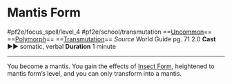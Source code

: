 # Mantis Form
#pf2e/focus_spell/level_4 #pf2e/school/transmutation 
==[Uncommon](../../../../../TTRPGShare-Pathfinder-2E-Vault/rules/traits/uncommon.md)== ==[Polymorph](../../../../../TTRPGShare-Pathfinder-2E-Vault/rules/traits/polymorph.md)== ==[Transmutation](../../../../../TTRPGShare-Pathfinder-2E-Vault/rules/traits/transmutation.md)==
*Source* World Guide pg. 71 2.0
**Cast** ►► somatic, verbal
**Duration** 1 minute

---
You become a mantis. You gain the effects of [Insect Form](../../Arcane_Tradition/Level%203/Insect%20Form.md), heightened to mantis form’s level, and you can only transform into a mantis.